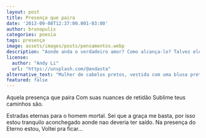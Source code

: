 ```yaml
---
layout: post
title: Presença que paira
date: '2013-09-08T12:37:00.001-03:00'
author: brunopulis
categories: poesia
tags: presença
image: assets/images/posts/pensamentos.webp
description: "Aonde anda o verdadeiro amor? Como alcança-lo? Talvez ele seja alguém e não tão abstrato quanto pensamos."
license:
  author: "Andy Li"
  url: "https://unsplash.com/@andasta"
alternative_text: "Mulher de cabelos pretos, vestida com uma blusa preta sentada em um banco de madeira marrom de frente para o mar, contemplando a paisagem."
featured: false
---
```


Aquela presença que paira
Com suas nuances de retidão
Sublime teus caminhos são.

Estradas eternas para o homem mortal.
Sei que a graça me basta,
por isso estou tranquilo aconchegado aonde nao deveria ter saído.
Na presença do Eterno estou,
Voltei pra ficar...